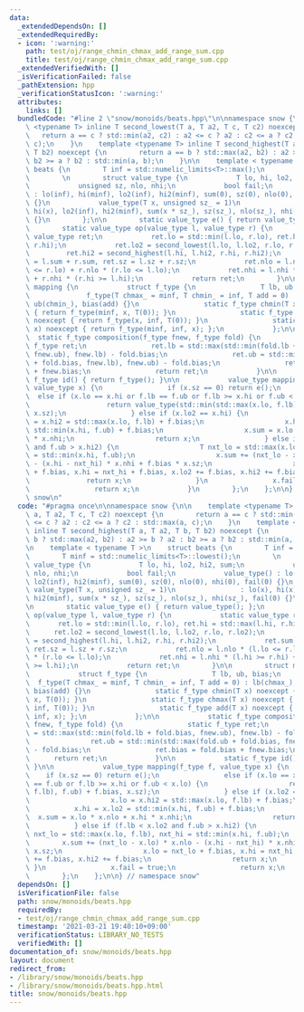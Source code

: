 ```yaml
---
data:
  _extendedDependsOn: []
  _extendedRequiredBy:
  - icon: ':warning:'
    path: test/oj/range_chmin_chmax_add_range_sum.cpp
    title: test/oj/range_chmin_chmax_add_range_sum.cpp
  _extendedVerifiedWith: []
  _isVerificationFailed: false
  _pathExtension: hpp
  _verificationStatusIcon: ':warning:'
  attributes:
    links: []
  bundledCode: "#line 2 \"snow/monoids/beats.hpp\"\n\nnamespace snow {\n\n    template\
    \ <typename T> inline T second_lowest(T a, T a2, T c, T c2) noexcept {\n     \
    \   return a == c ? std::min(a2, c2) : a2 <= c ? a2 : c2 <= a ? c2 : std::max(a,\
    \ c);\n    }\n    template <typename T> inline T second_highest(T a, T a2, T b,\
    \ T b2) noexcept {\n        return a == b ? std::max(a2, b2) : a2 >= b ? a2 :\
    \ b2 >= a ? b2 : std::min(a, b);\n    }\n\n    template < typename T >\n    struct\
    \ beats {\n        T inf = std::numelic_limits<T>::max();\n        T minf = std::numelic_limits<T>::lowest();\n\
    \        \n        struct value_type {\n            T lo, hi, lo2, hi2, sum;\n\
    \            unsigned sz, nlo, nhi;\n            bool fail;\n            value_type()\
    \ : lo(inf), hi(minf), lo2(inf), hi2(minf), sum(0), sz(0), nlo(0), nhi(0), fail(0)\
    \ {}\n            value_type(T x, unsigned sz_ = 1)\n                : lo(x),\
    \ hi(x), lo2(inf), hi2(minf), sum(x * sz_), sz(sz_), nlo(sz_), nhi(sz_), fail(0)\
    \ {}\n        };\n\n        static value_type e() { return value_type(); };\n\
    \        static value_type op(value_type l, value_type r) {\n            static\
    \ value_type ret;\n            ret.lo = std::min(l.lo, r.lo), ret.hi = std::max(l.hi,\
    \ r.hi);\n            ret.lo2 = second_lowest(l.lo, l.lo2, r.lo, r.lo2);\n   \
    \         ret.hi2 = second_highest(l.hi, l.hi2, r.hi, r.hi2);\n            ret.sum\
    \ = l.sum + r.sum, ret.sz = l.sz + r.sz;\n            ret.nlo = l.nlo * (l.lo\
    \ <= r.lo) + r.nlo * (r.lo <= l.lo);\n            ret.nhi = l.nhi * (l.hi >= r.hi)\
    \ + r.nhi * (r.hi >= l.hi);\n            return ret;\n        }\n\n        struct\
    \ mapping {\n            struct f_type {\n                T lb, ub, bias;\n  \
    \              f_type(T chmax_ = minf, T chmin_ = inf, T add = 0) : lb(chmax_),\
    \ ub(chmin_), bias(add) {}\n                static f_type chmin(T x) noexcept\
    \ { return f_type(minf, x, T(0)); }\n                static f_type chmax(T x)\
    \ noexcept { return f_type(x, inf, T(0)); }\n                static f_type add(T\
    \ x) noexcept { return f_type(minf, inf, x); };\n            };\n\n          \
    \  static f_type composition(f_type fnew, f_type fold) {\n                static\
    \ f_type ret;\n                ret.lb = std::max(std::min(fold.lb + fold.bias,\
    \ fnew.ub), fnew.lb) - fold.bias;\n                ret.ub = std::min(std::max(fold.ub\
    \ + fold.bias, fnew.lb), fnew.ub) - fold.bias;\n                ret.bias = fold.bias\
    \ + fnew.bias;\n                return ret;\n            }\n\n            static\
    \ f_type id() { return f_type(); }\n\n            value_type mapping(f_type f,\
    \ value_type x) {\n                if (x.sz == 0) return e();\n              \
    \  else if (x.lo == x.hi or f.lb == f.ub or f.lb >= x.hi or f.ub < x.lo) {\n \
    \                   return value_type(std::min(std::max(x.lo, f.lb), f.ub) + f.bias,\
    \ x.sz);\n                } else if (x.lo2 == x.hi) {\n                    x.lo\
    \ = x.hi2 = std::max(x.lo, f.lb) + f.bias;\n                    x.hi = x.lo2 =\
    \ std::min(x.hi, f.ub) + f.bias;\n                    x.sum = x.lo * x.nlo + x.hi\
    \ * x.nhi;\n                    return x;\n                } else if (f.lb < x.lo2\
    \ and f.ub > x.hi2) {\n                    T nxt_lo = std::max(x.lo, f.lb), nxt_hi\
    \ = std::min(x.hi, f.ub);\n                    x.sum += (nxt_lo - x.lo) * x.nlo\
    \ - (x.hi - nxt_hi) * x.nhi + f.bias * x.sz;\n                    x.lo = nxt_lo\
    \ + f.bias, x.hi = nxt_hi + f.bias, x.lo2 += f.bias, x.hi2 += f.bias;\n      \
    \              return x;\n                }\n                x.fail = true;\n\
    \                return x;\n            }\n        };\n    };\n\n} // namespace\
    \ snow\n"
  code: "#pragma once\n\nnamespace snow {\n\n    template <typename T> inline T second_lowest(T\
    \ a, T a2, T c, T c2) noexcept {\n        return a == c ? std::min(a2, c2) : a2\
    \ <= c ? a2 : c2 <= a ? c2 : std::max(a, c);\n    }\n    template <typename T>\
    \ inline T second_highest(T a, T a2, T b, T b2) noexcept {\n        return a ==\
    \ b ? std::max(a2, b2) : a2 >= b ? a2 : b2 >= a ? b2 : std::min(a, b);\n    }\n\
    \n    template < typename T >\n    struct beats {\n        T inf = std::numelic_limits<T>::max();\n\
    \        T minf = std::numelic_limits<T>::lowest();\n        \n        struct\
    \ value_type {\n            T lo, hi, lo2, hi2, sum;\n            unsigned sz,\
    \ nlo, nhi;\n            bool fail;\n            value_type() : lo(inf), hi(minf),\
    \ lo2(inf), hi2(minf), sum(0), sz(0), nlo(0), nhi(0), fail(0) {}\n           \
    \ value_type(T x, unsigned sz_ = 1)\n                : lo(x), hi(x), lo2(inf),\
    \ hi2(minf), sum(x * sz_), sz(sz_), nlo(sz_), nhi(sz_), fail(0) {}\n        };\n\
    \n        static value_type e() { return value_type(); };\n        static value_type\
    \ op(value_type l, value_type r) {\n            static value_type ret;\n     \
    \       ret.lo = std::min(l.lo, r.lo), ret.hi = std::max(l.hi, r.hi);\n      \
    \      ret.lo2 = second_lowest(l.lo, l.lo2, r.lo, r.lo2);\n            ret.hi2\
    \ = second_highest(l.hi, l.hi2, r.hi, r.hi2);\n            ret.sum = l.sum + r.sum,\
    \ ret.sz = l.sz + r.sz;\n            ret.nlo = l.nlo * (l.lo <= r.lo) + r.nlo\
    \ * (r.lo <= l.lo);\n            ret.nhi = l.nhi * (l.hi >= r.hi) + r.nhi * (r.hi\
    \ >= l.hi);\n            return ret;\n        }\n\n        struct mapping {\n\
    \            struct f_type {\n                T lb, ub, bias;\n              \
    \  f_type(T chmax_ = minf, T chmin_ = inf, T add = 0) : lb(chmax_), ub(chmin_),\
    \ bias(add) {}\n                static f_type chmin(T x) noexcept { return f_type(minf,\
    \ x, T(0)); }\n                static f_type chmax(T x) noexcept { return f_type(x,\
    \ inf, T(0)); }\n                static f_type add(T x) noexcept { return f_type(minf,\
    \ inf, x); };\n            };\n\n            static f_type composition(f_type\
    \ fnew, f_type fold) {\n                static f_type ret;\n                ret.lb\
    \ = std::max(std::min(fold.lb + fold.bias, fnew.ub), fnew.lb) - fold.bias;\n \
    \               ret.ub = std::min(std::max(fold.ub + fold.bias, fnew.lb), fnew.ub)\
    \ - fold.bias;\n                ret.bias = fold.bias + fnew.bias;\n          \
    \      return ret;\n            }\n\n            static f_type id() { return f_type();\
    \ }\n\n            value_type mapping(f_type f, value_type x) {\n            \
    \    if (x.sz == 0) return e();\n                else if (x.lo == x.hi or f.lb\
    \ == f.ub or f.lb >= x.hi or f.ub < x.lo) {\n                    return value_type(std::min(std::max(x.lo,\
    \ f.lb), f.ub) + f.bias, x.sz);\n                } else if (x.lo2 == x.hi) {\n\
    \                    x.lo = x.hi2 = std::max(x.lo, f.lb) + f.bias;\n         \
    \           x.hi = x.lo2 = std::min(x.hi, f.ub) + f.bias;\n                  \
    \  x.sum = x.lo * x.nlo + x.hi * x.nhi;\n                    return x;\n     \
    \           } else if (f.lb < x.lo2 and f.ub > x.hi2) {\n                    T\
    \ nxt_lo = std::max(x.lo, f.lb), nxt_hi = std::min(x.hi, f.ub);\n            \
    \        x.sum += (nxt_lo - x.lo) * x.nlo - (x.hi - nxt_hi) * x.nhi + f.bias *\
    \ x.sz;\n                    x.lo = nxt_lo + f.bias, x.hi = nxt_hi + f.bias, x.lo2\
    \ += f.bias, x.hi2 += f.bias;\n                    return x;\n               \
    \ }\n                x.fail = true;\n                return x;\n            }\n\
    \        };\n    };\n\n} // namespace snow"
  dependsOn: []
  isVerificationFile: false
  path: snow/monoids/beats.hpp
  requiredBy:
  - test/oj/range_chmin_chmax_add_range_sum.cpp
  timestamp: '2021-03-21 19:40:10+09:00'
  verificationStatus: LIBRARY_NO_TESTS
  verifiedWith: []
documentation_of: snow/monoids/beats.hpp
layout: document
redirect_from:
- /library/snow/monoids/beats.hpp
- /library/snow/monoids/beats.hpp.html
title: snow/monoids/beats.hpp
---
```

